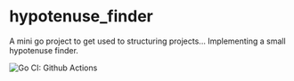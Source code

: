 # hypotenuse_finder
A mini go project to get used to structuring projects... Implementing a small hypotenuse finder.

![Go CI: Github Actions](https://github.com/mattangoh/hypotenuse_finder/actions/workflows/go.yml/badge.svg)
